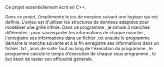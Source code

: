 Ce projet essentiellement écrit en C++.

Dans ce projet, j'implémente le jeu de morpion suivant une logique qui est definie.
L'enjeu est d'utiliser les structures de données adaptées pour modéliser une grille infinie.
Dans ce programme , je simule 3 manches différentes : pour sauvegarder les informations de chaque manche , j'enregistre ses informations dans un fichier .txt 
ensuite le programme démarre la manche suivante et à la fin enregistre ses informations dans un fichier .txt , ainsi de suite
Tout au long de l'éxecution du programme , le programme calcule le temps d'éxecution de chaque sous programme , le but étant de tester son efficacité générale.
